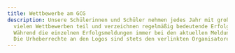 ```yaml
---
title: Wettbewerbe am GCG
description: Unsere Schülerinnen und Schüler nehmen jedes Jahr mit großem Engagement an
  vielen Wettbewerben teil und verzeichnen regelmäßig bedeutende Erfolge.
  Während die einzelnen Erfolgsmeldungen immer bei den aktuellen Meldungen zu finden sind, sehen Sie hier eine detaillierte Auflistung der meisten Wettbewerbe. 
  Die Urheberrechte an den Logos sind stets den verlinkten Organisatoren vorbehalten.
---
```

